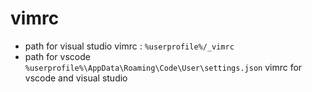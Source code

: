 # vimrc
- path for visual studio vimrc : `%userprofile%/_vimrc`
- path for vscode `%userprofile%\AppData\Roaming\Code\User\settings.json` 
vimrc for vscode and visual studio 
